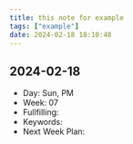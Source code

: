 ```yaml
---
title: this note for example
tags: ["example"]
date: 2024-02-18 18:10:48
---
```


## 2024-02-18
- Day: Sun, PM 
- Week: 07
- Fullfilling:
- Keywords: 
- Next Week Plan:

